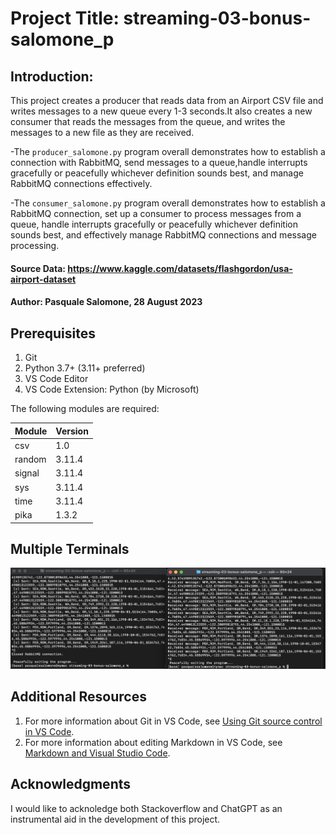 # Project Title: streaming-03-bonus-salomone_p
## Introduction:
This project creates a producer that reads data from an Airport CSV file and writes messages to a new queue every 1-3 seconds.It also creates a new consumer that reads the messages from the queue, and writes the messages to a new file as they are received.

-The `producer_salomone.py` program overall demonstrates how to establish a connection with RabbitMQ, send messages to a queue,handle interrupts gracefully or peacefully whichever definition sounds best, and manage RabbitMQ connections effectively.

-The `consumer_salomone.py` program overall demonstrates how to establish a RabbitMQ connection, set up a consumer to process messages from a queue, handle interrupts gracefully or peacefully whichever definition sounds best, and effectively manage RabbitMQ connections and message processing.


#### Source Data: https://www.kaggle.com/datasets/flashgordon/usa-airport-dataset
#### Author: Pasquale Salomone, 28 August 2023


## Prerequisites

1. Git
1. Python 3.7+ (3.11+ preferred)
1. VS Code Editor
1. VS Code Extension: Python (by Microsoft)

The following modules are required: 


| Module          | Version  |
|-----------------|----------|
| csv             | 1.0      |
| random          | 3.11.4   |
| signal          | 3.11.4   |
| sys             | 3.11.4   |
| time            | 3.11.4   |
| pika            | 1.3.2    |


## Multiple Terminals

![Mac Example](bonus_screenshot.png)

## Additional Resources

1. For more information about Git in VS Code, see [Using Git source control in VS Code](https://code.visualstudio.com/docs/sourcecontrol/overview).
1. For more information about editing Markdown in VS Code, see [Markdown and Visual Studio Code](https://code.visualstudio.com/docs/languages/markdown).

## Acknowledgments

I would like to acknoledge both Stackoverflow and ChatGPT as an instrumental aid in the development of this project.